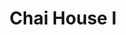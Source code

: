 ---
title: Chai House I
phone: (408) 947-1818
website: http://jsco.net/property/chai-house-i-ii/
management: John Stewart Company
tags: []
---